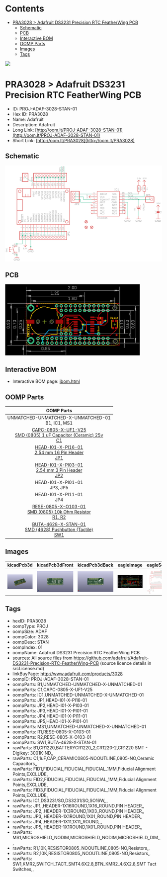 



Contents
========

* [PRA3028 > Adafruit DS3231 Precision RTC FeatherWing PCB](#pra3028--adafruit-ds3231-precision-rtc-featherwing-pcb)
	* [Schematic](#schematic)
	* [PCB](#pcb)
	* [Interactive BOM](#interactive-bom)
	* [OOMP Parts](#oomp-parts)
	* [Images](#images)
	* [Tags](#tags)
  
![][im]
# PRA3028 > Adafruit DS3231 Precision RTC FeatherWing PCB

- ID: PROJ-ADAF-3028-STAN-01
- Hex ID: PRA3028
- Name: Adafruit
- Description: Adafruit
- Long Link: [http://oom.lt/PROJ-ADAF-3028-STAN-01](http://oom.lt/PROJ-ADAF-3028-STAN-01)
- Short Link: [http://oom.lt/PRA3028](http://oom.lt/PRA3028)

## Schematic
  
[![schem](eagleSchemImage.png)](eagleSchemImage.png)
## PCB
  
[![pcb](eagleImage.png)](eagleImage.png)
## Interactive BOM

- Interactive BOM page: [ibom.html](https://htmlpreview.github.io/?https://github.com/oomlout/oomlout_OOMP_projects/blob/main/PROJ-ADAF-3028-STAN-01/kicad/bom/ibom.html)

## OOMP Parts
  

|OOMP Parts|
| :---: |
|UNMATCHED-UNMATCHED-X-UNMATCHED-01<BR>B1, IC1, MS1|
|[CAPC-0805-X-UF1-V25<br> SMD (0805) 1 uF Capacitor (Ceramic) 25v<br> C1](https://github.com/oomlout/oomlout_OOMP_parts/tree/main/CAPC-0805-X-UF1-V25/)|
|[HEAD-I01-X-PI16-01<br> 2.54 mm 16 Pin Header<br> JP1](https://github.com/oomlout/oomlout_OOMP_parts/tree/main/HEAD-I01-X-PI16-01/)|
|[HEAD-I01-X-PI03-01<br> 2.54 mm 3 Pin Header<br> JP2](https://github.com/oomlout/oomlout_OOMP_parts/tree/main/HEAD-I01-X-PI03-01/)|
|HEAD-I01-X-PI01-01<BR>JP3, JP5|
|HEAD-I01-X-PI11-01<BR>JP4|
|[RESE-0805-X-O103-01<br> SMD (0805) 10k Ohm Resistor<br> R1, R2](https://github.com/oomlout/oomlout_OOMP_parts/tree/main/RESE-0805-X-O103-01/)|
|[BUTA-4628-X-STAN-01<br> SMD (4628) Pushbutton (Tactile)<br> SW1](https://github.com/oomlout/oomlout_OOMP_parts/tree/main/BUTA-4628-X-STAN-01/)|

## Images
  
  

|kicadPcb3d|kicadPcb3dFront|kicadPcb3dBack|eagleImage|eagleSchemImage|
| :---: | :---: | :---: | :---: | :---: |
|[![kicadPcb3d](kicadPcb3d_140.png)](kicadPcb3d.png)|[![kicadPcb3dFront](kicadPcb3dFront_140.png)](kicadPcb3dFront.png)|[![kicadPcb3dBack](kicadPcb3dBack_140.png)](kicadPcb3dBack.png)|[![eagleImage](eagleImage_140.png)](eagleImage.png)|[![eagleSchemImage](eagleSchemImage_140.png)](eagleSchemImage.png)|

## Tags

- hexID: PRA3028
- oompType: PROJ
- oompSize: ADAF
- oompColor: 3028
- oompDesc: STAN
- oompIndex: 01
- oompName: Adafruit DS3231 Precision RTC FeatherWing PCB
- sources: All source files from https://github.com/adafruit/Adafruit-DS3231-Precision-RTC-FeatherWing-PCB (source licence details in srcLicense.md)
- linkBuyPage: http://www.adafruit.com/products/3028
- oompID: PROJ-ADAF-3028-STAN-01
- oompParts: B1,UNMATCHED-UNMATCHED-X-UNMATCHED-01
- oompParts: C1,CAPC-0805-X-UF1-V25
- oompParts: IC1,UNMATCHED-UNMATCHED-X-UNMATCHED-01
- oompParts: JP1,HEAD-I01-X-PI16-01
- oompParts: JP2,HEAD-I01-X-PI03-01
- oompParts: JP3,HEAD-I01-X-PI01-01
- oompParts: JP4,HEAD-I01-X-PI11-01
- oompParts: JP5,HEAD-I01-X-PI01-01
- oompParts: MS1,UNMATCHED-UNMATCHED-X-UNMATCHED-01
- oompParts: R1,RESE-0805-X-O103-01
- oompParts: R2,RESE-0805-X-O103-01
- oompParts: SW1,BUTA-4628-X-STAN-01
- rawParts: B1,CR1220,BATTERYCR1220_2,CR1220-2,CR1220 SMT - Digikey: 3001K-ND,,
- rawParts: C1,1uF,CAP_CERAMIC0805-NOOUTLINE,0805-NO,Ceramic Capacitors,,
- rawParts: FID1,FIDUCIAL,FIDUCIAL,FIDUCIAL_1MM,Fiducial Alignment Points,EXCLUDE,
- rawParts: FID2,FIDUCIAL,FIDUCIAL,FIDUCIAL_1MM,Fiducial Alignment Points,EXCLUDE,
- rawParts: FID3,FIDUCIAL,FIDUCIAL,FIDUCIAL_1MM,Fiducial Alignment Points,EXCLUDE,
- rawParts: IC1,DS3231/SO,DS3231/SO,SO16W,,,
- rawParts: JP1,,HEADER-1X16ROUND,1X16_ROUND,PIN HEADER,,
- rawParts: JP2,,HEADER-1X3ROUND,1X03_ROUND,PIN HEADER,,
- rawParts: JP3,,HEADER-1X1ROUND,1X01_ROUND,PIN HEADER,,
- rawParts: JP4,,HEADER-1X11,1X11_ROUND,,,
- rawParts: JP5,,HEADER-1X1ROUND,1X01_ROUND,PIN HEADER,,
- rawParts: MS1,MICROSHIELD_NODIM,MICROSHIELD_NODIM,MICROSHIELD_DIM,,,
- rawParts: R1,10K,RESISTOR0805_NOOUTLINE,0805-NO,Resistors,,
- rawParts: R2,10K,RESISTOR0805_NOOUTLINE,0805-NO,Resistors,,
- rawParts: SW1,KMR2,SWITCH_TACT_SMT4.6X2.8,BTN_KMR2_4.6X2.8,SMT Tact Switches,,



[im]: kicadPcb3d_450.png
